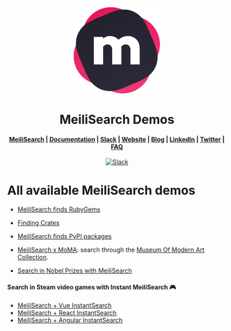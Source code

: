 <p align="center">
  <img src="https://raw.githubusercontent.com/meilisearch/devrel/main/assets/meilisearch-icon.svg" alt="MeiliSearch" width="200" height="200" />
</p>


<h1 align="center">MeiliSearch Demos</h1>

<h4 align="center">
  <a href="https://github.com/meilisearch/MeiliSearch">MeiliSearch</a> |
  <a href="https://docs.meilisearch.com">Documentation</a> |
  <a href="https://slack.meilisearch.com">Slack</a> |
  <a href="https://www.meilisearch.com">Website</a> |
  <a href="https://blog.meilisearch.com">Blog</a> |
  <a href="https://fr.linkedin.com/company/meilisearch">LinkedIn</a> |
  <a href="https://twitter.com/meilisearch">Twitter</a> |
  <a href="https://docs.meilisearch.com/faq/">FAQ</a>
</h4>

<p align="center">
  <a href="https://slack.meilisearch.com"><img src="https://img.shields.io/badge/slack-MeiliSearch-blue.svg?logo=slack" alt="Slack"></a>
</p>

# All available MeiliSearch demos

- [MeiliSearch finds RubyGems](https://github.com/meilisearch/demo-finding-rubygems)
- [Finding Crates](https://github.com/meilisearch/demo-finding-crates) 

- [MeiliSearch finds PyPI packages](https://github.com/meilisearch/demo-finding-pypi)
- [MeiliSearch x MoMA](https://github.com/meilisearch/demo-MoMA): search through the [Museum Of Modern Art Collection](https://github.com/MuseumofModernArt/collection). 
- [Search in Nobel Prizes with MeiliSearch](https://codesandbox.io/s/naughty-napier-zdy1r?file=/src/App.vue)

#### Search in Steam video games with Instant MeiliSearch 🎮 
- [MeiliSearch + Vue InstantSearch](https://codesandbox.io/s/ms-vue-is-1d6bi?fontsize=14&hidenavigation=1&theme=dark&file=/src/App.vue)
- [MeiliSearch + React InstantSearch](https://codesandbox.io/s/ms-angularis-7xipe)
- [MeiliSearch + Angular InstantSearch](https://codesandbox.io/s/ms-angularis-7xipe)



